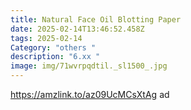 ```yaml
---
title: Natural Face Oil Blotting Paper
date: 2025-02-14T13:46:52.458Z
tags: 2025-02-14
Category: "others "
description: "6.xx "
image: img/71wvrpqdtil._sl1500_.jpg
---
```

<!--StartFragment-->

https://amzlink.to/az09UcMCsXtAg ad

<!--EndFragment-->